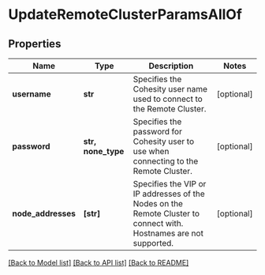 # UpdateRemoteClusterParamsAllOf


## Properties
Name | Type | Description | Notes
------------ | ------------- | ------------- | -------------
**username** | **str** | Specifies the Cohesity user name used to connect to the Remote Cluster. | [optional] 
**password** | **str, none_type** | Specifies the password for Cohesity user to use when connecting to the Remote Cluster. | [optional] 
**node_addresses** | **[str]** | Specifies the VIP or IP addresses of the Nodes on the Remote Cluster to connect with. Hostnames are not supported. | [optional] 

[[Back to Model list]](../README.md#documentation-for-models) [[Back to API list]](../README.md#documentation-for-api-endpoints) [[Back to README]](../README.md)



